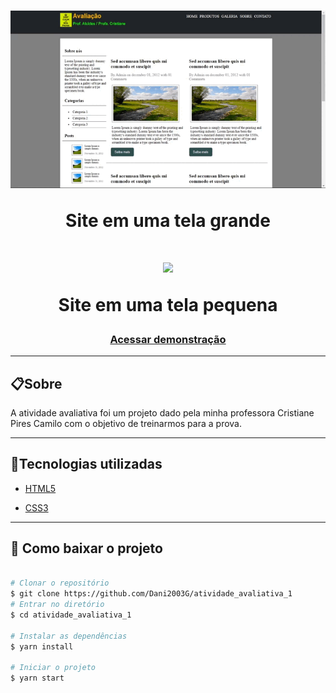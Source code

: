 <h1 align="center">
    <img src="gif/atividade_avaliativa_1_pc.gif">
    <p>Site em uma tela grande</p>
</h1>

<h1 align="center">
    <img src="gif/atividade_avaliativa_1_celular.gif">
    <p>Site em uma tela pequena</p>
</h1>

<h3 align="center">
    <a href="https://portfoliodanielalmeida.000webhostapp.com/projetos/aplicacoes_para_internet/projeto1/" target="_blank">Acessar demonstração</a>
</h3>


---

## 📋Sobre
A atividade avaliativa foi um projeto dado pela minha professora Cristiane Pires Camilo com o objetivo de treinarmos para a prova.

---

## 🚀Tecnologias utilizadas

- [HTML5](https://www.w3schools.com/html/default.asp)

- [CSS3](https://www.w3schools.com/css/default.asp)

---

## 📁 Como baixar o projeto

```bash

# Clonar o repositório
$ git clone https://github.com/Dani2003G/atividade_avaliativa_1
# Entrar no diretório
$ cd atividade_avaliativa_1

# Instalar as dependências
$ yarn install

# Iniciar o projeto
$ yarn start

```